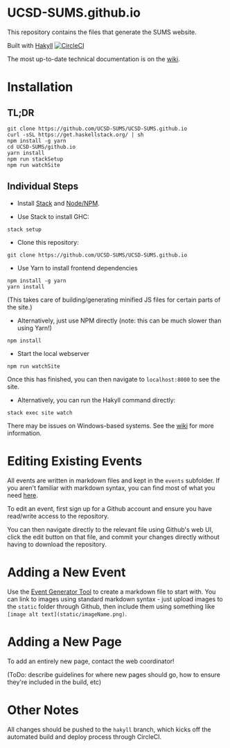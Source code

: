 # UCSD-SUMS.github.io
This repository contains the files that generate the SUMS website.

Built with [Hakyll](https://jaspervdj.be/hakyll/)
[![CircleCI](https://circleci.com/gh/UCSD-SUMS/UCSD-SUMS.github.io/tree/hakyll.svg?style=svg)](https://circleci.com/gh/UCSD-SUMS/UCSD-SUMS.github.io/tree/hakyll)

The most up-to-date technical documentation is on the
[wiki](https://github.com/UCSD-SUMS/UCSD-SUMS.github.io/wiki).

# Installation

## TL;DR

```
git clone https://github.com/UCSD-SUMS/UCSD-SUMS.github.io
curl -sSL https://get.haskellstack.org/ | sh
npm install -g yarn
cd UCSD-SUMS/github.io
yarn install
npm run stackSetup
npm run watchSite
```

## Individual Steps
- Install [Stack](https://www.haskellstack.org/) and [Node/NPM](https://nodejs.org).

- Use Stack to install GHC:
```
stack setup
```

- Clone this repository:
```
git clone https://github.com/UCSD-SUMS/UCSD-SUMS.github.io
```

- Use Yarn to install frontend dependencies
```
npm install -g yarn
yarn install
```

(This takes care of building/generating minified JS files for certain parts of the site.)

  - Alternatively, just use NPM directly (note: this can be much slower than using Yarn!)
  ```
  npm install
  ```

- Start the local webserver
```
npm run watchSite
```

Once this has finished, you can then navigate to `localhost:8000` to see the site.

  - Alternatively, you can run the Hakyll command directly:
  ```
  stack exec site watch
  ```

There may be issues on Windows-based systems. See the
[wiki](https://github.com/UCSD-SUMS/UCSD-SUMS.github.io/wiki) for
more information.

# Editing Existing Events
All events are written in markdown files and kept in the `events` subfolder. If you aren't familiar with
markdown syntax, you can find most of what you need
[here](https://github.com/adam-p/markdown-here/wiki/Markdown-Cheatsheet).

To edit an event, first sign up for a Github account and ensure you have read/write access to the repository.

You can then navigate directly to the relevant file using Github's web UI, click the edit button on that file,
and commit your changes directly without having to download the repository.

# Adding a New Event
Use the
[Event Generator Tool](sums.ucsd.edu/static/eventGenerator.html)
to create a markdown file to start with. You can link to images
using standard markdown syntax - just upload images to the `static` folder through Github, then include them using something like
`[image alt text](static/imageName.png)`.

# Adding a New Page
To add an entirely new page, contact the web coordinator!

(ToDo: describe guidelines for where new pages should go, how to ensure they're included in the build, etc)

# Other Notes
All changes should be pushed to the `hakyll` branch, which kicks off the automated
build and deploy process through CircleCI.

